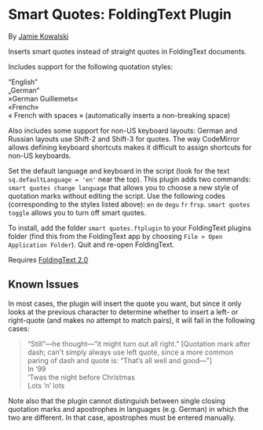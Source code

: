 # Smart Quotes: FoldingText Plugin

By [Jamie Kowalski](https://github.com/jamiekowalski)

Inserts smart quotes instead of straight quotes in FoldingText documents.

Includes support for the following quotation styles:

“English”  
„German“  
»German Guillemets«  
«French»  
« French with spaces » (automatically inserts a non-breaking space)

Also includes some support for non-US keyboard layouts: German and Russian layouts use Shift-2 and Shift-3 for quotes. The way CodeMirror allows defining keyboard shortcuts makes it difficult to assign shortcuts for non-US keyboards.

Set the default language and keyboard in the script (look for the text `sq.defaultLanguage = 'en'` near the top). This plugin adds two commands: `smart quotes change language` that allows you to choose a new style of quotation marks without editing the script. Use the following codes (corresponding to the styles listed above): `en` `de` `degu` `fr` `frsp`. `smart quotes toggle` allows you to turn off smart quotes.

To install, add the folder `smart quotes.ftplugin` to your FoldingText plugins folder (find this from the FoldingText app by choosing `File > Open Application Folder`). Quit and re-open FoldingText.

Requires [FoldingText 2.0](http://support.foldingtext.com/discussions/development-versions)

## Known Issues

In most cases, the plugin will insert the quote you want, but since it only looks at the previous character to determine whether to insert a left- or right-quote (and makes no attempt to match pairs), it will fail in the following cases:

> “Still”—he thought—”it might turn out all right.” [Quotation mark after dash; can't simply always use left quote, since a more common paring of dash and quote is: “That’s all well and good—”]   
In ‘99   
‘Twas the night before Christmas   
Lots ‘n’ lots

Note also that the plugin cannot distinguish between single closing quotation marks and apostrophes in languages (e.g. German) in which the two are different. In that case, apostrophes must be entered manually.
